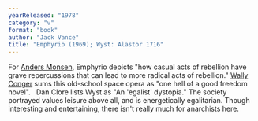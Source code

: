 ```yaml
---
yearReleased: "1978"
category: "v"
format: "book"
author: "Jack Vance"
title: "Emphyrio (1969); Wyst: Alastor 1716"
---
```

For <a href="http://www.andersmonsen.com/50-works-of-fiction-libertarians-should-read/"> Anders Monsen</a>, Emphyrio depicts "how casual acts of rebellion have  grave repercussions that can lead to more radical acts of rebellion." <a href="https://wconger.liberty.me/top-10-sci-fi-liberty-novels-you-probably-havent-read/"> Wally Conger</a> sums this old-school space opera as "one hell of a good freedom  novel".
 
Dan Clore lists Wyst as "An 'egalist'  dystopia." The society  portrayed values leisure above all, and is energetically egalitarian. Though  interesting and entertaining, there isn't really much for anarchists here.